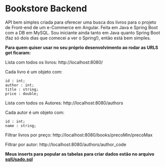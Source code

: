 # Bookstore Backend

API bem simples criada para oferecer uma busca dos livros para o projeto de Front-end de um e-Commerce em Angular. Feita
em Java e Spring Boot com a DB em MySQL. Sou iniciante ainda tanto em Java quanto Spring Boot (faz só dois dias que
comecei a ver o Spring!), então está bem simples.

**Para quem quiser usar no seu próprio desenvolvimento ao rodar as URLS get ficaram:**

Lista com todos os livros:
http://localhost:8080/

Cada livro é um objeto com:

```
id : int;
author : int;
title : string;
price : double;
```

Lista com todos os Autores:
http://localhost:8080/authors

Cada autor é um objeto com:
```
id : int;
name : string;
```

Filtrar livros por preço:
http://localhost:8080/books/precoMin/precoMax

Filtrar por autor:
http://localhost:8080/authors/author_code

**Meus inserts para popular as tabelas para criar dados estão no arquivo [sqlUsado.sql](../sqlUsado.sql)**





